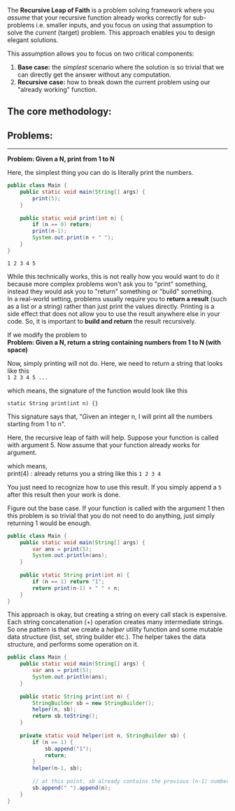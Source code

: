 The **Recursive Leap of Faith** is a problem solving framework where you *assume* that your recursive function already works correctly for sub-problems i.e. smaller inputs, and you focus on using that assumption to solve the *current* (target) problem. This approach enables you to design elegant solutions. 

This assumption allows you to focus on two critical components:  
1. **Base case:** the *simplest* scenario where the solution is so trivial that we can directly get the answer without any computation.
2. **Recursive case:** how to break down the current problem using our "already working" function.

## The core methodology:  


## Problems:  
---

**Problem: Given a N, print from 1 to N**

Here, the simplest thing you can do is literally print the numbers.

```java
public class Main {  
    public static void main(String[] args) {  
        print(5);
    }
    
    public static void print(int n) {  
        if (n == 0) return;  
        print(n-1);  
        System.out.print(n + " ");  
    }
}
```

```
1 2 3 4 5
```

While this technically works, this is not really how you would want to do it because more complex problems won't ask you to "print" something, instead they would ask you to "return" something or "build" something.  
In a real-world setting, problems usually require you to **return a result** (such as a list or a string) rather than just print the values directly. Printing is a side effect that does not allow you to use the result anywhere else in your code. So, it is important to **build and return** the result recursively.

If we modify the problem to  
**Problem: Given a N, return a string containing numbers from 1 to N (with space)**

Now, simply printing will not do. Here, we need to return a string that looks like this  
`1 2 3 4 5 ...`

which means, the signature of the function would look like this

```
static String print(int n) {}
```

This signature says that, "Given an integer n, I will print all the numbers starting from 1 to n".

Here, the recursive leap of faith will help. Suppose your function is called with argument 5. Now assume that your function already works for argument.

which means,  
print(4) :  already returns you a string like this `1 2 3 4`  

You just need to recognize how to use this result. If you simply append a `5` after this result then your work is done.

Figure out the base case. If your function is called with the argument 1 then this problem is so trivial that you do not need to do anything, just simply returning 1 would be enough.

```java
public class Main {  
    public static void main(String[] args) {  
        var ans = print(5);  
        System.out.println(ans);  
    }  
  
    public static String print(int n) {  
        if (n == 1) return "1";
        return print(n-1) + " " + n;
    }
}
```

This approach is okay, but creating a string on every call stack is expensive. Each string concatenation (+) operation creates many intermediate strings.  So one pattern is that we create a *helper* utility function and some mutable data structure (list, set, string builder etc.). The helper takes the data structure, and performs some operation on it.

```java
public class Main {  
    public static void main(String[] args) {  
        var ans = print(5);  
        System.out.println(ans);  
    }  
  
    public static String print(int n) {  
        StringBuilder sb = new StringBuilder();  
        helper(n, sb);  
        return sb.toString();  
    }  
  
    private static void helper(int n, StringBuilder sb) {  
        if (n == 1) {  
            sb.append("1");  
            return;  
        }  
        helper(n-1, sb);  
  
        // at this point, sb already contains the previous (n-1) numbers in it.  
        sb.append(" ").append(n);  
    }
}
```